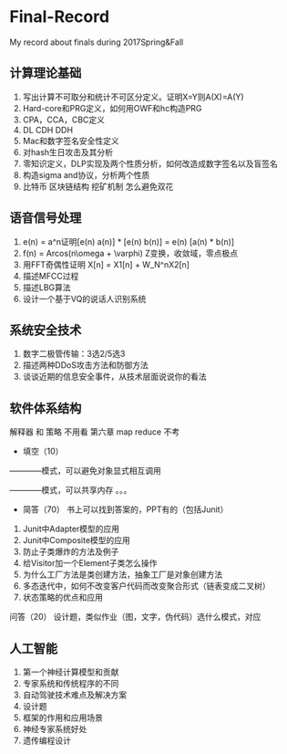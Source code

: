 # Final-Record
My record  about finals during 2017Spring&Fall

## 计算理论基础

1. 写出计算不可取分和统计不可区分定义。证明X=Y则A(X)=A(Y)
2. Hard-core和PRG定义，如何用OWF和hc构造PRG
3. CPA，CCA，CBC定义
4. DL CDH DDH
5. Mac和数字签名安全性定义
6. 对hash生日攻击及其分析
7. 零知识定义，DLP实现及两个性质分析，如何改造成数字签名以及盲签名
8. 构造sigma and协议，分析两个性质
9. 比特币 区块链结构 挖矿机制 怎么避免双花

## 语音信号处理

1. e(n) = a^n证明[e(n) a(n)] * [e(n) b(n)] = e(n) [a(n) * b(n)]
2. f(n) = Arcos(n\omega + \varphi) Z变换，收敛域，零点极点
3. 用FFT奇偶性证明 X[n] = X1[n] + W_N^nX2[n]
4. 描述MFCC过程
5. 描述LBG算法
6. 设计一个基于VQ的说话人识别系统

## 系统安全技术

1. 数字二极管传输：3选2/5选3
2. 描述两种DDoS攻击方法和防御方法
3. 谈谈近期的信息安全事件，从技术层面说说你的看法

## 软件体系结构
解释器 和 策略 不用看 第六章 map reduce 不考
- 填空（10）

————模式，可以避免对象显式相互调用

————模式，可以共享内存
。。。
- 简答（70）
书上可以找到答案的，PPT有的（包括Junit）
1. Junit中Adapter模型的应用
2. Junit中Composite模型的应用
3. 防止子类爆炸的方法及例子
4. 给Visitor加一个Element子类怎么操作
5. 为什么工厂方法是类创建方法，抽象工厂是对象创建方法
6. 多态迭代中，如何不改变客户代码而改变聚合形式（链表变成二叉树）
7. 状态策略的优点和应用

问答（20）
设计题，类似作业（图，文字，伪代码）选什么模式，对应

## 人工智能
1. 第一个神经计算模型和贡献
2. 专家系统和传统程序的不同
3. 自动驾驶技术难点及解决方案
4. 设计题
5. 框架的作用和应用场景
6. 神经专家系统好处
7. 遗传编程设计

